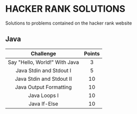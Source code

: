 # HACKER RANK SOLUTIONS

Solutions to problems contained on the hacker rank website

## Java

|                                                          Challenge                                                         | Points |
|:--------------------------------------------------------------------------------------------------------------------------:|:------:|
| Say "Hello, World!" With Java                                                                                              |    3   |
| Java Stdin and Stdout I                                                                                            	     |    5   |
| Java Stdin and Stdout II	                                                                                       	     |    10  |
| Java Output Formatting	                                                                                       	     |    10  |
| Java Loops I			                                                                                       	     |    10  |
| Java If-Else			                                                                                       	     |    10  |

